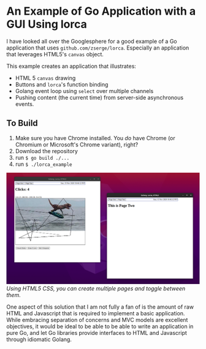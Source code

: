 # An Example of Go Application with a GUI Using lorca 

I have looked all over the Googlesphere for a good example of a Go application 
that uses `github.com/zserge/lorca`.  Especially an application that leverages 
HTML5's `canvas` object.

This example creates an application that illustrates:  

* HTML 5 `canvas` drawing  
* Buttons and `lorca`'s function binding  
* Golang event loop using `select` over multiple channels
* Pushing content (the current time) from server-side asynchronous events.


## To Build ##  

1. Make sure you have Chrome installed.  You _do_ have Chrome (or Chromium or Microsoft's Chrome variant), right?
1. Download the repository
1. run `$ go build ./...`
1. run `$ ./lorca_example`


![](./docs/screencap.png)
_Using HTML5 CSS, you can create multiple pages and toggle between them._

One aspect of this solution that I am not fully a fan of is the amount of raw HTML and Javascript that is required to implement a basic application.  While embracing separation of concerns and MVC models are excellent objectives, it would be ideal to be able to be able to write an application in pure Go, and let Go libraries provide interfaces to HTML and Javascript through idiomatic Golang.

